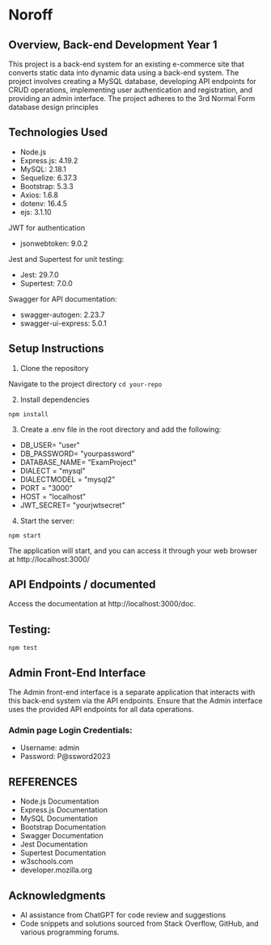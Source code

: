 # Noroff

## Overview, Back-end Development Year 1

This project is a back-end system for an existing e-commerce site that converts static data into dynamic data using a back-end system. The project involves creating a MySQL database, developing API endpoints for CRUD operations, implementing user authentication and registration, and providing an admin interface. The project adheres to the 3rd Normal Form database design principles

## Technologies Used

- Node.js
- Express.js: 4.19.2
- MySQL: 2.18.1
- Sequelize: 6.37.3
- Bootstrap: 5.3.3
- Axios: 1.6.8
- dotenv: 16.4.5
- ejs: 3.1.10

JWT for authentication

- jsonwebtoken: 9.0.2

Jest and Supertest for unit testing:

- Jest: 29.7.0
- Supertest: 7.0.0

Swagger for API documentation:

- swagger-autogen: 2.23.7
- swagger-ui-express: 5.0.1

## Setup Instructions

1. Clone the repository

Navigate to the project directory `cd your-repo`

2. Install dependencies

```
npm install
```

3. Create a .env file in the root directory and add the following:

- DB_USER= "user"
- DB_PASSWORD= "yourpassword"
- DATABASE_NAME= "ExamProject"
- DIALECT = "mysql"
- DIALECTMODEL = "mysql2"
- PORT = "3000"
- HOST = "localhost"
- JWT_SECRET= "yourjwtsecret"

4. Start the server:

```
npm start
```

The application will start, and you can access it through your web browser at http://localhost:3000/

## API Endpoints / documented

Access the documentation at http://localhost:3000/doc.

## Testing:

```
npm test
```

## Admin Front-End Interface

The Admin front-end interface is a separate application that interacts with this back-end system via the API endpoints. Ensure that the Admin interface uses the provided API endpoints for all data operations.

### Admin page Login Credentials:

- Username: admin
- Password: P@ssword2023

## REFERENCES

- Node.js Documentation
- Express.js Documentation
- MySQL Documentation
- Bootstrap Documentation
- Swagger Documentation
- Jest Documentation
- Supertest Documentation
- w3schools.com
- developer.mozilla.org

## Acknowledgments

- AI assistance from ChatGPT for code review and suggestions
- Code snippets and solutions sourced from Stack Overflow, GitHub, and various programming forums.
